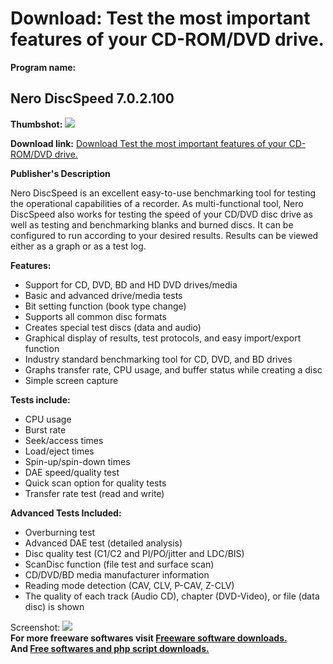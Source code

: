 # Download: Test the most important features of your CD-ROM/DVD drive.

**Program name:**

## Nero DiscSpeed 7.0.2.100

  
**Thumbshot:** ![](http://www.freewarefiles.com/screenshot/nerodiscspeed5_md.jpg)   
  
**Download link:** [Download Test the most important features of your CD-ROM/DVD drive.](http://freesoftwares.boysofts.com/Nero-DiscSpeed_program_41362.html)  
  


**Publisher's Description**  
  


Nero DiscSpeed is an excellent easy-to-use benchmarking tool for testing the operational capabilities of a recorder. As multi-functional tool, Nero DiscSpeed also works for testing the speed of your CD/DVD disc drive as well as testing and benchmarking blanks and burned discs. It can be configured to run according to your desired results. Results can be viewed either as a graph or as a test log. 

**Features:**

  * Support for CD, DVD, BD and HD DVD drives/media 
  * Basic and advanced drive/media tests 
  * Bit setting function (book type change) 
  * Supports all common disc formats 
  * Creates special test discs (data and audio) 
  * Graphical display of results, test protocols, and easy import/export function 
  * Industry standard benchmarking tool for CD, DVD, and BD drives 
  * Graphs transfer rate, CPU usage, and buffer status while creating a disc 
  * Simple screen capture 

**Tests include:**

  * CPU usage 
  * Burst rate 
  * Seek/access times 
  * Load/eject times 
  * Spin-up/spin-down times 
  * DAE speed/quality test 
  * Quick scan option for quality tests 
  * Transfer rate test (read and write) 

**Advanced Tests Included:**

  * Overburning test 
  * Advanced DAE test (detailed analysis) 
  * Disc quality test (C1/C2 and PI/PO/jitter and LDC/BIS) 
  * ScanDisc function (file test and surface scan) 
  * CD/DVD/BD media manufacturer information 
  * Reading mode detection (CAV, CLV, P-CAV, Z-CLV) 
  * The quality of each track (Audio CD), chapter (DVD-Video), or file (data disc) is shown 

  
  
Screenshot: ![](http://www.freewarefiles.com/screenshot/nerodiscspeed5.jpg)   
**For more freeware softwares visit [Freeware software downloads.](http://freesoftwares.boysofts.com/)**   
**And [Free softwares and php script downloads.](http://www.boysofts.com/)**
